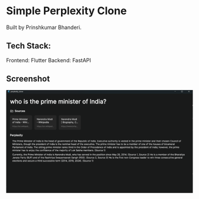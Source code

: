 # Simple Perplexity Clone

Built by Prinshkumar Bhanderi.

## Tech Stack:
Frontend: Flutter
Backend: FastAPI

## Screenshot
<p align="center">
  <img width="600" src="screenshot.png" alt="App Screenshot">
</p>
